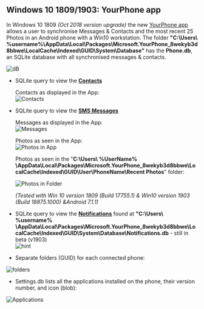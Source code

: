 ## Windows 10 1809/1903: YourPhone app ##

In Windows 10 1809 *(Oct 2018 version upgrade)* the new [YourPhone app](https://www.microsoft.com/en-us/p/your-phone/9nmpj99vjbwv?ocid=AID681541_aff_7593_1243925&activetab=pivot:overviewtab) allows a user to synchronise Messages & Contacts and the most recent 25 Photos in an Android phone with a Win10 workstation. The folder **"C:\Users\ %username%\AppData\Local\Packages\Microsoft.YourPhone_8wekyb3d8bbwe\LocalCache\Indexed\GUID\System\Database\"** has the **Phone.db**, an SQLite database with all synchronised messages & contacts.
   
   ![dB](https://raw.githubusercontent.com/kacos2000/Win10/master/YourPhone/PhonedBJPG.JPG)

  * SQLite query to view the [**Contacts**](https://github.com/kacos2000/Win10/blob/master/YourPhone/phonedb_contacts.sql)<br>
  
     Contacts as displayed in the App:<br>
     ![Contacts](https://raw.githubusercontent.com/kacos2000/Win10/master/YourPhone/Contacts.JPG)

   * SQLite query to view the  [**SMS Messages**](https://github.com/kacos2000/Win10/blob/master/YourPhone/phonedb_messages.sql)

     Messages as displayed in the App:<br>
     ![Messages](https://raw.githubusercontent.com/kacos2000/Win10/master/YourPhone/messages.JPG)

     Photos as seen in the App:<br>
     ![Photos in App](https://raw.githubusercontent.com/kacos2000/Win10/master/YourPhone/Photos.JPG)

     Photos as seen in the "**C:\Users\ %UserName% \AppData\Local\Packages\Microsoft.YourPhone_8wekyb3d8bbwe\LocalCache\Indexed\GUID\User\PhoneName\Recent Photos**" folder:<br>

     ![Photos in Folder](https://raw.githubusercontent.com/kacos2000/Win10/master/YourPhone/Photos1.JPG)
     
     
     *(Tested with Win 10 version 1809 (Build 17755.1) & Win10 version 1903 (Build 18875.1000) &Android 7.1.1)*<br>

   * SQLite query to view the  [**Notifications**](https://github.com/kacos2000/Win10/blob/master/YourPhone/phone_notifications.sql) found at **"C:\Users\ %username% \AppData\Local\Packages\Microsoft.YourPhone_8wekyb3d8bbwe\LocalCache\Indexed\GUID\System\Database\Notifications.db** - still in beta (v1903)<br>
   ![hint](https://raw.githubusercontent.com/kacos2000/Win10/master/YourPhone/notif.JPG)

   * Separate folders (GUID) for each connected phone:<br>
   
   ![folders](https://raw.githubusercontent.com/kacos2000/Win10/master/YourPhone/y1.JPG)
   
   * Settings.db lists all the applications installed on the phone, their version number, and icon (blob):</br>
   
   ![Applications](https://raw.githubusercontent.com/kacos2000/Win10/master/YourPhone/y2.JPG)
